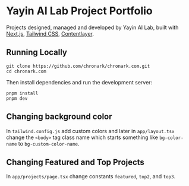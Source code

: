 # Yayin AI Lab Project Portfolio

Projects designed, managed and developed by Yayin AI Lab, built with [Next.js](https://nextjs.org/), [Tailwind CSS](https://tailwindcss.com/), [Contentlayer](https://www.contentlayer.dev/).

## Running Locally

```sh-session
git clone https://github.com/chronark/chronark.com.git
cd chronark.com
```

Then install dependencies and run the development server:

```sh-session
pnpm install
pnpm dev
```

## Changing background color

In `tailwind.config.js` add custom colors and later in `app/layout.tsx` change the `<body>` tag class name which starts something like `bg-color-name` to `bg-custom-color-name`.

## Changing Featured and Top Projects

In `app/projects/page.tsx` change constants `featured`, `top2`, and `top3`.
